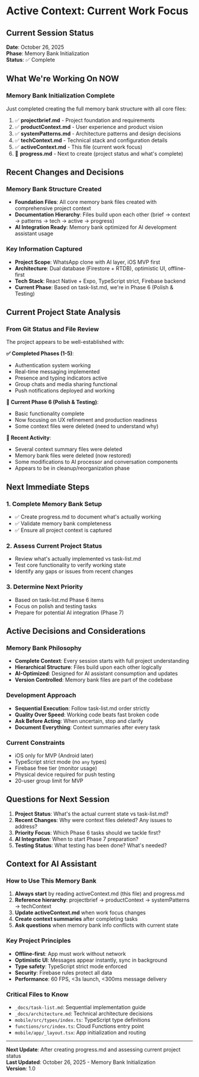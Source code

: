 # Active Context: Current Work Focus

## Current Session Status

**Date**: October 26, 2025  
**Phase**: Memory Bank Initialization  
**Status**: ✅ Complete  

## What We're Working On NOW

### Memory Bank Initialization Complete
Just completed creating the full memory bank structure with all core files:

1. ✅ **projectbrief.md** - Project foundation and requirements
2. ✅ **productContext.md** - User experience and product vision  
3. ✅ **systemPatterns.md** - Architecture patterns and design decisions
4. ✅ **techContext.md** - Technical stack and configuration details
5. ✅ **activeContext.md** - This file (current work focus)
6. 🔄 **progress.md** - Next to create (project status and what's complete)

## Recent Changes and Decisions

### Memory Bank Structure Created
- **Foundation Files**: All core memory bank files created with comprehensive project context
- **Documentation Hierarchy**: Files build upon each other (brief → context → patterns → tech → active → progress)
- **AI Integration Ready**: Memory bank optimized for AI development assistant usage

### Key Information Captured
- **Project Scope**: WhatsApp clone with AI layer, iOS MVP first
- **Architecture**: Dual database (Firestore + RTDB), optimistic UI, offline-first
- **Tech Stack**: React Native + Expo, TypeScript strict, Firebase backend
- **Current Phase**: Based on task-list.md, we're in Phase 6 (Polish & Testing)

## Current Project State Analysis

### From Git Status and File Review
The project appears to be well-established with:

**✅ Completed Phases (1-5)**:
- Authentication system working
- Real-time messaging implemented  
- Presence and typing indicators active
- Group chats and media sharing functional
- Push notifications deployed and working

**🎯 Current Phase 6 (Polish & Testing)**:
- Basic functionality complete
- Now focusing on UX refinement and production readiness
- Some context files were deleted (need to understand why)

**🔄 Recent Activity**:
- Several context summary files were deleted
- Memory bank files were deleted (now restored)
- Some modifications to AI processor and conversation components
- Appears to be in cleanup/reorganization phase

## Next Immediate Steps

### 1. Complete Memory Bank Setup
- ✅ Create progress.md to document what's actually working
- ✅ Validate memory bank completeness
- ✅ Ensure all project context is captured

### 2. Assess Current Project Status  
- Review what's actually implemented vs task-list.md
- Test core functionality to verify working state
- Identify any gaps or issues from recent changes

### 3. Determine Next Priority
- Based on task-list.md Phase 6 items
- Focus on polish and testing tasks
- Prepare for potential AI integration (Phase 7)

## Active Decisions and Considerations

### Memory Bank Philosophy
- **Complete Context**: Every session starts with full project understanding
- **Hierarchical Structure**: Files build upon each other logically
- **AI-Optimized**: Designed for AI assistant consumption and updates
- **Version Controlled**: Memory bank files are part of the codebase

### Development Approach
- **Sequential Execution**: Follow task-list.md order strictly
- **Quality Over Speed**: Working code beats fast broken code  
- **Ask Before Acting**: When uncertain, stop and clarify
- **Document Everything**: Context summaries after every task

### Current Constraints
- iOS only for MVP (Android later)
- TypeScript strict mode (no `any` types)
- Firebase free tier (monitor usage)
- Physical device required for push testing
- 20-user group limit for MVP

## Questions for Next Session

1. **Project Status**: What's the actual current state vs task-list.md?
2. **Recent Changes**: Why were context files deleted? Any issues to address?
3. **Priority Focus**: Which Phase 6 tasks should we tackle first?
4. **AI Integration**: When to start Phase 7 preparation?
5. **Testing Status**: What testing has been done? What's needed?

## Context for AI Assistant

### How to Use This Memory Bank
1. **Always start** by reading activeContext.md (this file) and progress.md
2. **Reference hierarchy**: projectbrief → productContext → systemPatterns → techContext
3. **Update activeContext.md** when work focus changes
4. **Create context summaries** after completing tasks
5. **Ask questions** when memory bank info conflicts with current state

### Key Project Principles
- **Offline-first**: App must work without network
- **Optimistic UI**: Messages appear instantly, sync in background  
- **Type safety**: TypeScript strict mode enforced
- **Security**: Firebase rules protect all data
- **Performance**: 60 FPS, <3s launch, <300ms message delivery

### Critical Files to Know
- `_docs/task-list.md`: Sequential implementation guide
- `_docs/architecture.md`: Technical architecture decisions
- `mobile/src/types/index.ts`: TypeScript type definitions
- `functions/src/index.ts`: Cloud Functions entry point
- `mobile/app/_layout.tsx`: App initialization and routing

---

**Next Update**: After creating progress.md and assessing current project status  
**Last Updated**: October 26, 2025 - Memory Bank Initialization  
**Version**: 1.0
